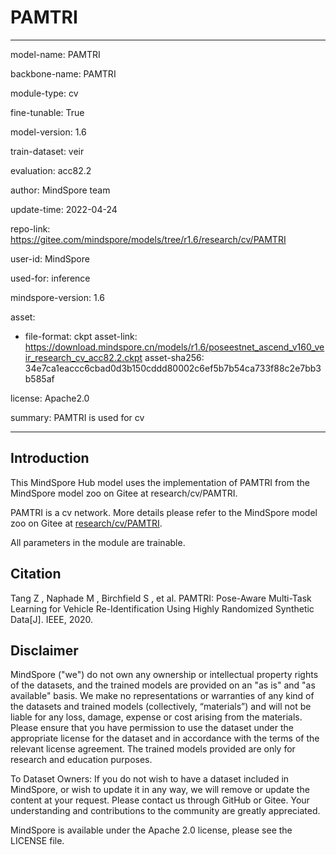 # PAMTRI

---

model-name: PAMTRI

backbone-name: PAMTRI

module-type: cv

fine-tunable: True

model-version: 1.6

train-dataset: veir

evaluation: acc82.2

author: MindSpore team

update-time: 2022-04-24

repo-link: <https://gitee.com/mindspore/models/tree/r1.6/research/cv/PAMTRI>

user-id: MindSpore

used-for: inference

mindspore-version: 1.6

asset:

-
    file-format: ckpt
    asset-link: <https://download.mindspore.cn/models/r1.6/poseestnet_ascend_v160_veir_research_cv_acc82.2.ckpt>
    asset-sha256: 34e7ca1eaccc6cbad0d3b150cddd80002c6ef5b7b54ca733f88c2e7bb3b585af

license: Apache2.0

summary: PAMTRI is used for cv

---

## Introduction

This MindSpore Hub model uses the implementation of PAMTRI from the MindSpore model zoo on Gitee at research/cv/PAMTRI.

PAMTRI is a cv network. More details please refer to the MindSpore model zoo on Gitee at [research/cv/PAMTRI](https://gitee.com/mindspore/models/blob/r1.6/research/cv/PAMTRI/README.md).

All parameters in the module are trainable.

## Citation

Tang Z ,  Naphade M ,  Birchfield S , et al. PAMTRI: Pose-Aware Multi-Task Learning for Vehicle Re-Identification Using Highly Randomized Synthetic Data[J]. IEEE, 2020.

## Disclaimer

MindSpore ("we") do not own any ownership or intellectual property rights of the datasets, and the trained models are provided on an "as is" and "as available" basis. We make no representations or warranties of any kind of the datasets and trained models (collectively, “materials”) and will not be liable for any loss, damage, expense or cost arising from the materials. Please ensure that you have permission to use the dataset under the appropriate license for the dataset and in accordance with the terms of the relevant license agreement. The trained models provided are only for research and education purposes.

To Dataset Owners: If you do not wish to have a dataset included in MindSpore, or wish to update it in any way, we will remove or update the content at your request. Please contact us through GitHub or Gitee. Your understanding and contributions to the community are greatly appreciated.

MindSpore is available under the Apache 2.0 license, please see the LICENSE file.
